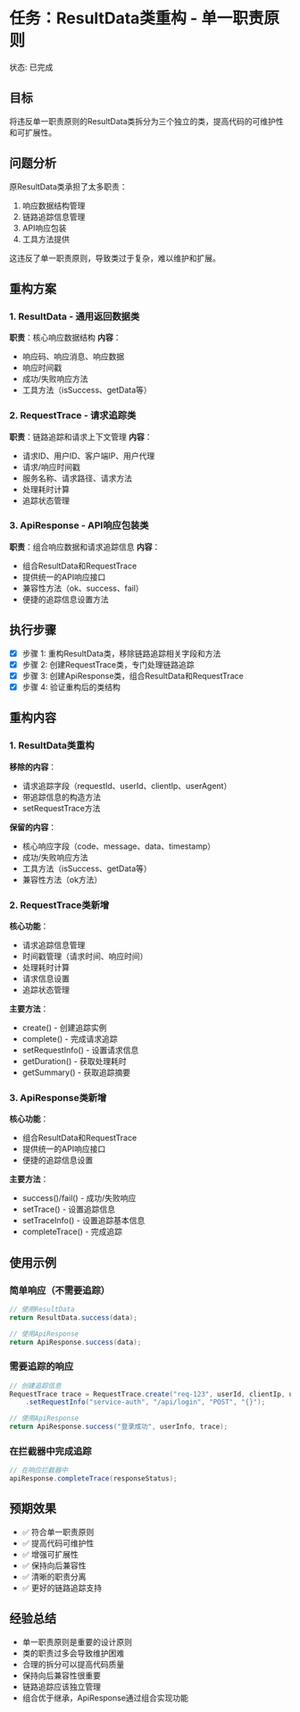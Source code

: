 # 任务：ResultData类重构 - 单一职责原则
状态: 已完成

## 目标
将违反单一职责原则的ResultData类拆分为三个独立的类，提高代码的可维护性和可扩展性。

## 问题分析
原ResultData类承担了太多职责：
1. 响应数据结构管理
2. 链路追踪信息管理
3. API响应包装
4. 工具方法提供

这违反了单一职责原则，导致类过于复杂，难以维护和扩展。

## 重构方案

### 1. ResultData - 通用返回数据类
**职责**：核心响应数据结构
**内容**：
- 响应码、响应消息、响应数据
- 响应时间戳
- 成功/失败响应方法
- 工具方法（isSuccess、getData等）

### 2. RequestTrace - 请求追踪类
**职责**：链路追踪和请求上下文管理
**内容**：
- 请求ID、用户ID、客户端IP、用户代理
- 请求/响应时间戳
- 服务名称、请求路径、请求方法
- 处理耗时计算
- 追踪状态管理

### 3. ApiResponse - API响应包装类
**职责**：组合响应数据和请求追踪信息
**内容**：
- 组合ResultData和RequestTrace
- 提供统一的API响应接口
- 兼容性方法（ok、success、fail）
- 便捷的追踪信息设置方法

## 执行步骤
- [x] 步骤 1: 重构ResultData类，移除链路追踪相关字段和方法
- [x] 步骤 2: 创建RequestTrace类，专门处理链路追踪
- [x] 步骤 3: 创建ApiResponse类，组合ResultData和RequestTrace
- [x] 步骤 4: 验证重构后的类结构

## 重构内容

### 1. ResultData类重构
**移除的内容**：
- 请求追踪字段（requestId、userId、clientIp、userAgent）
- 带追踪信息的构造方法
- setRequestTrace方法

**保留的内容**：
- 核心响应字段（code、message、data、timestamp）
- 成功/失败响应方法
- 工具方法（isSuccess、getData等）
- 兼容性方法（ok方法）

### 2. RequestTrace类新增
**核心功能**：
- 请求追踪信息管理
- 时间戳管理（请求时间、响应时间）
- 处理耗时计算
- 请求信息设置
- 追踪状态管理

**主要方法**：
- create() - 创建追踪实例
- complete() - 完成请求追踪
- setRequestInfo() - 设置请求信息
- getDuration() - 获取处理耗时
- getSummary() - 获取追踪摘要

### 3. ApiResponse类新增
**核心功能**：
- 组合ResultData和RequestTrace
- 提供统一的API响应接口
- 便捷的追踪信息设置

**主要方法**：
- success()/fail() - 成功/失败响应
- setTrace() - 设置追踪信息
- setTraceInfo() - 设置追踪基本信息
- completeTrace() - 完成追踪

## 使用示例

### 简单响应（不需要追踪）
```java
// 使用ResultData
return ResultData.success(data);

// 使用ApiResponse
return ApiResponse.success(data);
```

### 需要追踪的响应
```java
// 创建追踪信息
RequestTrace trace = RequestTrace.create("req-123", userId, clientIp, userAgent)
    .setRequestInfo("service-auth", "/api/login", "POST", "{}");

// 使用ApiResponse
return ApiResponse.success("登录成功", userInfo, trace);
```

### 在拦截器中完成追踪
```java
// 在响应拦截器中
apiResponse.completeTrace(responseStatus);
```

## 预期效果
- ✅ 符合单一职责原则
- ✅ 提高代码可维护性
- ✅ 增强可扩展性
- ✅ 保持向后兼容性
- ✅ 清晰的职责分离
- ✅ 更好的链路追踪支持

## 经验总结
- 单一职责原则是重要的设计原则
- 类的职责过多会导致维护困难
- 合理的拆分可以提高代码质量
- 保持向后兼容性很重要
- 链路追踪应该独立管理
- 组合优于继承，ApiResponse通过组合实现功能 